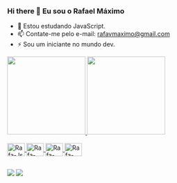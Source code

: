 ### Hi there 👋 Eu sou o Rafael Máximo

- 🌱 Estou estudando JavaScript.
- 📫 Contate-me pelo e-mail: rafavmaximo@gmail.com
- ⚡ Sou um iniciante no mundo dev.
<div>
  <a href="https:"https://github.com/rafaelvieiramaximo">
    <img height="180em" src="https://github-readme-stats.vercel.app/api?username=rafaelvieiramaximo&show_icons=true&theme=algolia&include_all_commits=true&count_private=true"/>
    <img marginbotton="15" height="180em" src="https://github-readme-stats.vercel.app/api/top-langs/?username=rafaelvieiramaximo&layout=compact&langs_count=16&theme=algolia"/>
</div> 
<div style="display: inline_block"><br>
  <img align="center" alt="Rafa-Js" height="30" width="40"src="https://cdn.jsdelivr.net/gh/devicons/devicon@latest/icons/javascript/javascript-original.svg" />
  <img align="center" alt="Rafa-Css" height="30" width="40"src="https://cdn.jsdelivr.net/gh/devicons/devicon@latest/icons/css3/css3-plain-wordmark.svg" /> 
  <img align="center" alt="Rafa-Html" height="30" width="40"src="https://cdn.jsdelivr.net/gh/devicons/devicon@latest/icons/html5/html5-plain-wordmark.svg" />
  <img align="center" alt="Rafa-Css" height="30" width="40"src="https://cdn.jsdelivr.net/gh/devicons/devicon@latest/icons/c/c-original.svg" />
</div>

##
    
<div>
  <a href="https://www.instagram.com/ra_maxiu/" target="blank"><img src="https://img.shields.io/badge/Instagram-E4405F?style=for-the-badge&logo=instagram&logoColor=white" target="_blank"></a>
  <a href="https://www.linkedin.com/in/rafael-vieira-maximo1/" target="blank"><img src="https://img.shields.io/badge/LinkedIn-0077B5?style=for-the-badge&logo=linkedin&logoColor=white" target="_blank"></a>
</div>


